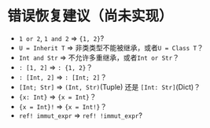 # 错误恢复建议（尚未实现）

*  `1 or 2`, `1 and 2` => `{1, 2}`?
* `U = Inherit T` => 非类类型不能被继承，或者`U = Class T`？
* `Int and Str` => 不允许多重继承，或者`Int or Str`？
* `: [1, 2]` => `: {1, 2}`？
* `: [Int, 2]` => `: [Int; 2]`？
* `[Int; Str]` => `(Int, Str)`(Tuple) 还是 `[Int: Str]`(Dict)？
* `{x: Int}` => `{x = Int}`？
* `{x = Int}!` => `{x = Int!}`？
* `ref! immut_expr` => `ref! !immut_expr`?